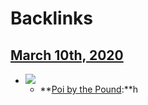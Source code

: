 
# Backlinks
## [March 10th, 2020](<March 10th, 2020.md>)
- ![](https://firebasestorage.googleapis.com/v0/b/firescript-577a2.appspot.com/o/imgs%2Fapp%2Fandyjgao%2FEgFymJyWaO?alt=media&token=37a1e444-4b45-4c50-a4fa-f468c72487d7)
    - **[Poi by the Pound](<Poi by the Pound.md>):**h

